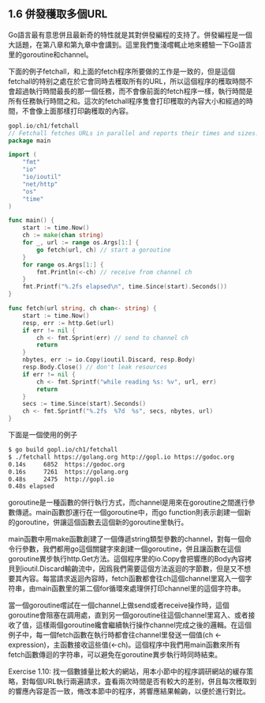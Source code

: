 ## 1.6 併發穫取多個URL

Go語言最有意思併且最新奇的特性就是其對併發編程的支持了。併發編程是一個大話題，在第八章和第九章中會講到。這里我們隻淺嚐輒止地來體驗一下Go語言里的goroutine和channel。

下面的例子fetchall，和上面的fetch程序所要做的工作是一致的，但是這個fetchall的特别之處在於它會同時去穫取所有的URL，所以這個程序的穫取時間不會超過執行時間最長的那一個任務，而不會像前面的fetch程序一樣，執行時間是所有任務執行時間之和。這次的fetchall程序隻會打印穫取的內容大小和經過的時間，不會像上面那樣打印齣穫取的內容。

```go
gopl.io/ch1/fetchall
// Fetchall fetches URLs in parallel and reports their times and sizes.
package main

import (
    "fmt"
    "io"
    "io/ioutil"
    "net/http"
    "os"
    "time"
)

func main() {
    start := time.Now()
    ch := make(chan string)
    for _, url := range os.Args[1:] {
        go fetch(url, ch) // start a goroutine
    }
    for range os.Args[1:] {
        fmt.Println(<-ch) // receive from channel ch
    }
    fmt.Printf("%.2fs elapsed\n", time.Since(start).Seconds())
}

func fetch(url string, ch chan<- string) {
    start := time.Now()
    resp, err := http.Get(url)
    if err != nil {
        ch <- fmt.Sprint(err) // send to channel ch
        return
    }
    nbytes, err := io.Copy(ioutil.Discard, resp.Body)
    resp.Body.Close() // don't leak resources
    if err != nil {
        ch <- fmt.Sprintf("while reading %s: %v", url, err)
        return
    }
    secs := time.Since(start).Seconds()
    ch <- fmt.Sprintf("%.2fs  %7d  %s", secs, nbytes, url)
}

```
下面是一個使用的例子

```bash
$ go build gopl.io/ch1/fetchall
$ ./fetchall https://golang.org http://gopl.io https://godoc.org
0.14s     6852  https://godoc.org
0.16s     7261  https://golang.org
0.48s     2475  http://gopl.io
0.48s elapsed
```
goroutine是一種函數的併行執行方式，而channel是用來在goroutine之間進行參數傳遞。main函數卽運行在一個goroutine中，而go function則表示創建一個新的goroutine，併讓這個函數去這個新的goroutine里執行。

main函數中用make函數創建了一個傳遞string類型參數的channel，對每一個命令行參數，我們都用go這個關鍵字來創建一個goroutine，併且讓函數在這個goroutine異步執行http.Get方法。這個程序里的io.Copy會把響應的Body內容拷貝到ioutil.Discard輸齣流中，因爲我們需要這個方法返迴的字節數，但是又不想要其內容。每當請求返迴內容時，fetch函數都會往ch這個channel里寫入一個字符串，由main函數里的第二個for循環來處理併打印channel里的這個字符串。

當一個goroutine嚐試在一個channel上做send或者receive操作時，這個goroutine會阻塞在調用處，直到另一個goroutine往這個channel里寫入、或者接收了值，這樣兩個goroutine纔會繼續執行操作channel完成之後的邏輯。在這個例子中，每一個fetch函數在執行時都會往channel里發送一個值(ch <- expression)，主函數接收這些值(<-ch)。這個程序中我們用main函數來所有fetch函數傳迴的字符串，可以避免在goroutine異步執行時同時結束。

Exercise 1.10: 找一個數據量比較大的網站，用本小節中的程序調研網站的緩存策略，對每個URL執行兩遍請求，査看兩次時間是否有較大的差别，併且每次穫取到的響應內容是否一致，脩改本節中的程序，將響應結果輸齣，以便於進行對比。
